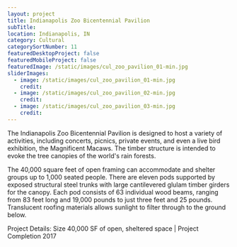 ```yaml
---
layout: project
title: Indianapolis Zoo Bicentennial Pavilion
subTitle:
location: Indianapolis, IN
category: Cultural
categorySortNumber: 11
featuredDesktopProject: false
featuredMobileProject: false
featuredImage: /static/images/cul_zoo_pavilion_01-min.jpg
sliderImages:
  - image: /static/images/cul_zoo_pavilion_01-min.jpg
    credit:
  - image: /static/images/cul_zoo_pavilion_02-min.jpg
    credit:
  - image: /static/images/cul_zoo_pavilion_03-min.jpg
    credit:
---
```

The Indianapolis Zoo Bicentennial Pavilion is designed to host a variety of activities, including concerts, picnics, private events, and even a live bird exhibition, the Magnificent Macaws. The timber structure is intended to evoke the tree canopies of the world\'s rain forests.

The 40,000 square feet of open framing can accommodate and shelter groups up to 1,000 seated people. There are eleven pods supported by exposed structural steel trunks with large cantilevered glulam timber girders for the canopy. Each pod consists of 63 individual wood beams, ranging from 83 feet long and 19,000 pounds to just three feet and 25 pounds. Translucent roofing materials allows sunlight to filter through to the ground below.

Project Details:  Size 40,000 SF of open, sheltered space | Project Completion 2017

































